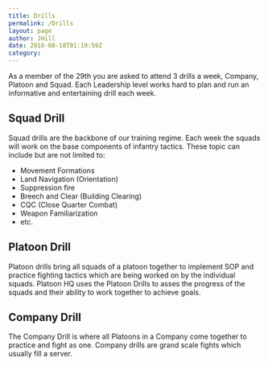 ```yaml
---
title: Drills
permalink: /Drills
layout: page
author: JHill
date: 2016-08-18T01:19:59Z
category: 
---
```

As a member of the 29th you are asked to attend 3 drills a week,
Company, Platoon and Squad. Each Leadership level works hard to plan and
run an informative and entertaining drill each week.

## Squad Drill

Squad drills are the backbone of our training regime. Each week the
squads will work on the base components of infantry tactics. These topic
can include but are not limited to:

  - Movement Formations
  - Land Navigation (Orientation)
  - Suppression fire
  - Breech and Clear (Building Clearing)
  - CQC (Close Quarter Combat)
  - Weapon Familiarization
  - etc.

## Platoon Drill

Platoon drills bring all squads of a platoon together to implement SOP
and practice fighting tactics which are being worked on by the
individual squads. Platoon HQ uses the Platoon Drills to asses the
progress of the squads and their ability to work together to achieve
goals.

## Company Drill

The Company Drill is where all Platoons in a Company come together to
practice and fight as one. Company drills are grand scale fights which
usually fill a server.

